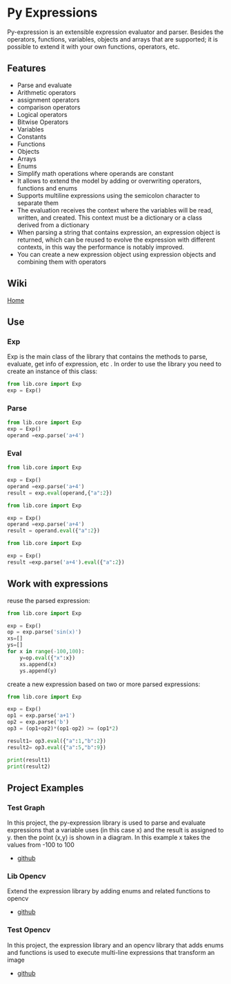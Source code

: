 # Py Expressions

Py-expression is an extensible expression evaluator and parser.
Besides the operators, functions, variables, objects and arrays that are supported; it is possible to extend it with your own functions, operators, etc.

## Features

- Parse and evaluate
- Arithmetic operators
- assignment operators
- comparison operators
- Logical operators
- Bitwise Operators
- Variables
- Constants
- Functions
- Objects
- Arrays
- Enums
- Simplify math operations where operands are constant
- It allows to extend the model by adding or overwriting operators, functions and enums
- Supports multiline expressions using the semicolon character to separate them
- The evaluation receives the context where the variables will be read, written, and created. This context must be a dictionary or a class derived from a dictionary
- When parsing a string that contains expression, an expression object is returned, which can be reused to evolve the expression with different contexts, in this way the performance is notably improved.
- You can create a new expression object using expression objects and combining them with operators

## Wiki

[Home](https://github.com/FlavioLionelRita/py-expression/wiki)

## Use

### Exp

Exp is the main class of the library that contains the methods to parse, evaluate, get info of expression, etc . In order to use the library you need to create an instance of this class:

```python
from lib.core import Exp
exp = Exp()
```

### Parse

```python
from lib.core import Exp
exp = Exp()
operand =exp.parse('a+4')
```

### Eval

```python
from lib.core import Exp

exp = Exp()
operand =exp.parse('a+4')
result = exp.eval(operand,{"a":2})
```

```python
from lib.core import Exp

exp = Exp()
operand =exp.parse('a+4')
result = operand.eval({"a":2})
```

```python
from lib.core import Exp

exp = Exp()
result =exp.parse('a+4').eval({"a":2})
```

## Work with expressions

reuse the parsed expression:

```python
from lib.core import Exp

exp = Exp()
op = exp.parse('sin(x)') 
xs=[]
ys=[] 
for x in range(-100,100):
    y=op.eval({"x":x})
    xs.append(x)
    ys.append(y)  
```

create a new expression based on two or more parsed expressions:

```python
from lib.core import Exp

exp = Exp()
op1 = exp.parse('a+1')
op2 = exp.parse('b')
op3 = (op1+op2)*(op1-op2) >= (op1*2)

result1= op3.eval({"a":1,"b":2})
result2= op3.eval({"a":5,"b":9})

print(result1)
print(result2)
```

## Project Examples

### Test Graph

In this project, the py-expression library is used to parse and evaluate expressions that a variable uses (in this case x) and the result is assigned to y.
then the point (x,y) is shown in a diagram.
In this example x takes the values from -100 to 100

- [github](https://github.com/FlavioLionelRita/py-expression-test-graph)

### Lib Opencv

Extend the expression library by adding enums and related functions to opencv

- [github](https://github.com/FlavioLionelRita/py-expression-lib-opencv)

### Test Opencv

In this project, the expression library and an opencv library that adds enums and functions is used to execute multi-line expressions that transform an image

- [github](https://github.com/FlavioLionelRita/py-expression-test-opencv)
